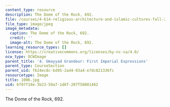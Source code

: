 ```yaml
---
content_type: resource
description: The Dome of the Rock, 692.
file: /courses/4-614-religious-architecture-and-islamic-cultures-fall-2002/6f07f18e3b2359a71d6f207f50881462_1006.jpg
file_type: image/jpeg
image_metadata:
  caption: The Dome of the Rock, 692.
  credit: ''
  image-alt: The Dome of the Rock, 692.
learning_resource_types: []
license: https://creativecommons.org/licenses/by-nc-sa/4.0/
ocw_type: OCWImage
parent_title: '4. Umayyad Grandeur: First Imperial Expressions'
parent_type: CourseSection
parent_uid: f624ec8c-bd95-2ad4-03a4-e7dc821336fc
resourcetype: Image
title: 1006.jpg
uid: 6f07f18e-3b23-59a7-1d6f-207f50881462
---
```

The Dome of the Rock, 692.